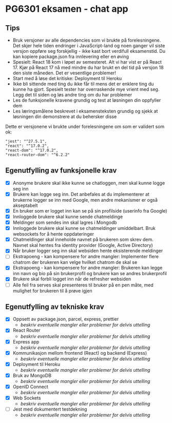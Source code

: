 # PG6301 eksamen - chat app

## Tips

* Bruk versjoner av alle dependencies som vi brukte på forelesningene. Det skjer hele tiden endringer i JavaScript-land og noen ganger vil siste versjon oppføre seg forskjellig - ikke kast bort verdifull eksamenstid. Du kan kopiere package.json fra innlevering eller en øving
* Spesielt: React 18 kom i løpet av semesteret. Alt vi har vist er på React 17. Kjør på React 17 nå med mindre du har brukt en del tid på versjon 18 den siste måneden. Det er vesentlige problemer!
* Start med å løse det kritiske: Deployment til Heroku
* Ikke bli sittende med ting du ikke får til mens det er enklere ting du kunne ha gjort. Spesielt tester har overraskende mye vrient med seg. Legg det til siden og løs andre ting om du har problemer
* Les de funksjonelle kravene grundig og test at løsningen din oppfyller dem
* Les læringsmålene beskrevet i eksamensteksten grundig og sjekk at løsningen din demonstrere at du behersker disse

Dette er versjonene vi brukte under forelesningene om som er validert som ok:

```
"jest": "^27.5.1",
"react": "^17.0.2",
"react-dom": "^17.0.2",
"react-router-dom": "^6.2.2"
```


## Egenutfylling av funksjonelle krav

* [x] Anonyme brukere skal ikke kunne se chatloggen, men skal kunne logge seg inn
* [x] Brukere kan logge seg inn. Det anbefales at du implementerer at brukerne logger se inn med Google, men andre mekanismer er også akseptabelt
* [x] En bruker som er logget inn kan se på sin profilside (userinfo fra Google)
* [x] Innloggede brukere skal kunne sende chatmeldinge
* [x] Meldinger som sendes inn skal lagres i Mongodb
* [x] Innloggede brukere skal kunne se chatmeldinger umiddelbart. Bruk websockets for å hente oppdateringer
* [x] Chatmeldinger skal inneholde navnet på brukeren som skrev dem. Navnet skal hentes fra identity provider (Google, Active Directory)
* [x] Når bruker logger seg inn skal websiden hente eksisterende meldinger
* [ ] Ekstrapoeng - kan kompensere for andre mangler: Implementer flere chatrom der brukeren kan velge hvilket chatrom de skal se
* [x] Ekstrapoeng - kan kompensere for andre mangler: Brukeren kan legge inn navn og bio på sin brukerprofil og brukere kan se andres brukerprofil
* [x] Brukere skal forbli logget inn når de refresher websiden
* [ ] Alle feil fra serves skal presenteres til bruker på en pen måte, med mulighet for brukeren til å prøve igjen

## Egenutfylling av tekniske krav

* [x] Oppsett av package.json, parcel, express, prettier
  * *beskriv eventuelle mangler eller problemer for delvis uttelling*
* [x] React Router
  * *beskriv eventuelle mangler eller problemer for delvis uttelling*
* [x] Express app
  * *beskriv eventuelle mangler eller problemer for delvis uttelling*
* [x] Kommunikasjon mellom frontend (React) og backend (Express)
  * *beskriv eventuelle mangler eller problemer for delvis uttelling*
* [x] Deployment til Heroku
  * *beskriv eventuelle mangler eller problemer for delvis uttelling*
* [x] Bruk av MongoDB
  * *beskriv eventuelle mangler eller problemer for delvis uttelling*
* [x] OpenID Connect
  * *beskriv eventuelle mangler eller problemer for delvis uttelling*
* [x] Web Sockets
  * *beskriv eventuelle mangler eller problemer for delvis uttelling*
* [ ] Jest med dokumentert testdekning
  * *beskriv eventuelle mangler eller problemer for delvis uttelling*
 
